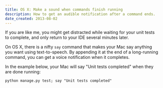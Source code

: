 ```yaml
---
title: OS X: Make a sound when commands finish running
description: How to get an audible notification after a command ends.
date_created: 2013-08-02
---
```


If you are like me, you might get distracted while waiting for your unit tests to complete, and only return to your IDE several minutes later.

On OS X, there is a nifty `say` command that makes your Mac say anything you want using text-to-speech. By appending it at the end of a long-running command, you can get a voice notification when it completes.

In the example below, your Mac will say "Unit tests completed" when they are done running:

```
python manage.py test; say "Unit tests completed"
```

